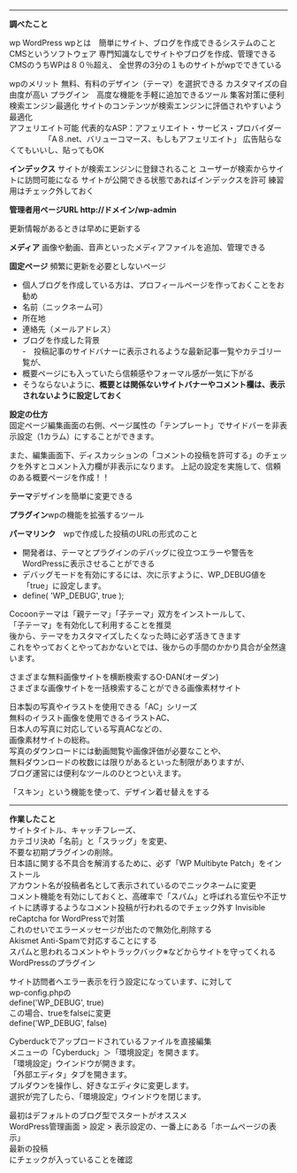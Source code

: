 ***
**調べたこと**

wp WordPress
wpとは　簡単にサイト、ブログを作成できるシステムのこと
CMSというソフトウェア
専門知識なしでサイトやブログを作成、管理できる
CMSのうちWPは８０％超え、
全世界の3分の１ものサイトがwpでできている

wpのメリット
無料、有料のデザイン（テーマ）を選択できる
カスタマイズの自由度が高い
プラグイン　高度な機能を手軽に追加できるツール
集客対策に便利　検索エンジン最適化 サイトのコンテンツが検索エンジンに評価されやすいよう最適化  
アフェリエイト可能
代表的なASP：アフェリエイト・サービス・プロバイダー
　　　　　「A８.net、バリューコマース、もしもアフェリエイト」
広告貼らなくてもいいし、貼ってもOK

**インデックス** サイトが検索エンジンに登録されること
ユーザーが検索からサイトに訪問可能になる
サイトが公開できる状態であればインデックスを許可
練習用はチェック外しておく

**管理者用ページURL http://ドメイン/wp-admin**

更新情報があるときは早めに更新する

**メディア** 画像や動画、音声といったメディアファイルを追加、管理できる

**固定ページ** 頻繁に更新を必要としないページ

- 個人ブログを作成している方は、プロフィールページを作っておくことをお勧め
- 名前（ニックネーム可）  
- 所在地  
- 連絡先（メールアドレス）  
- ブログを作成した背景  
-　投稿記事のサイドバナーに表示されるような最新記事一覧やカテゴリ一覧が、  
- 概要ページにも入っていたら信頼感やフォーマル感が一気に下がる  
- そうならないように、**概要とは関係ないサイトバナーやコメント欄は、表示されないように設定しておく**  

**設定の仕方**  
固定ページ編集画面の右側、ページ属性の「テンプレート」でサイドバーを非表示設定（1カラム）にすることができます。

また、編集画面下、ディスカッションの「コメントの投稿を許可する」のチェックを外すとコメント入力欄が非表示になります。
上記の設定を実施して、信頼のある概要ページを作成！！

**テーマ**デザインを簡単に変更できる

**プラグイン**wpの機能を拡張するツール　　　

**パーマリンク**　wpで作成した投稿のURLの形式のこと


- 開発者は、テーマとプラグインのデバッグに役立つエラーや警告をWordPressに表示させることができる
- デバッグモードを有効にするには、次に示すように、WP_DEBUG値を「true」に設定します。
- define( 'WP_DEBUG', true );

Cocoonテーマは「親テーマ」「子テーマ」双方をインストールして、  
「子テーマ」を有効化して利用することを推奨  
後から、テーマをカスタマイズしたくなった時に必ず活きてきます  
これをやっておくとやっておかないとでは、後からの手間のかかり具合が全然違います。   

さまざまな無料画像サイトを横断検索するO-DAN(オーダン)  
さまざまな画像サイトを一括検索することができる画像素材サイト  

日本製の写真やイラストを使用できる「AC」シリーズ  
無料のイラスト画像を使用できるイラストAC、  
日本人の写真に対応している写真ACなどの、  
画像素材サイトの総称。  
写真のダウンロードには動画閲覧や画像評価が必要なことや、  
無料ダウンロードの枚数には限りがあるといった制限がありますが、  
ブログ運営には便利なツールのひとつといえます。  

「スキン」という機能を使って、デザイン着せ替えをする　　
***
**作業したこと**  
サイトタイトル、キャッチフレーズ、    
カテゴリ決め「名前」と「スラッグ」を変更、  
不要な初期プラグインの削除。  
日本語に関する不具合を解消するために、必ず「WP Multibyte Patch」をインストール  
アカウント名が投稿者名として表示されているのでニックネームに変更  
コメント機能を有効にしておくと、高確率で「スパム」と呼ばれる宣伝や不正サイトに誘導するようなコメント投稿が行われるのでチェック外す 
Invisible reCaptcha for WordPressで対策  
これのせいでエラーメッセージが出たので無効化,削除する  
Akismet Anti-Spamで対応することにする  
スパムと思われるコメントやトラックバック※などからサイトを守ってくれるWordPressのプラグイン  


サイト訪問者へエラー表示を行う設定になっています、に対して  
wp-config.phpの  
define('WP_DEBUG', true)  
この場合、trueをfalseに変更  
define('WP_DEBUG', false)  


Cyberduckでアップロードされているファイルを直接編集  
メニューの「Cyberduck」＞「環境設定」を開きます。   
「環境設定」ウインドウが開きます。  
「外部エディタ」タブを開きます。  
プルダウンを操作し、好きなエディタに変更します。   
選択が完了したら、「環境設定」ウインドウを閉じます。  

最初はデフォルトのブログ型でスタートがオススメ  
WordPress管理画面 > 設定 > 表示設定の、一番上にある「ホームページの表示」  
最新の投稿  
にチェックが入っていることを確認  

